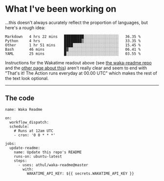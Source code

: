 # What I've been working on

…this doesn't always acurately reflect the proportion of languages, but here's a rough idea:

<!--START_SECTION:waka-->
```text
Markdown   4 hrs 22 mins   █████████░░░░░░░░░░░░░░░░   36.35 % 
Python     4 hrs           ████████▒░░░░░░░░░░░░░░░░   33.35 % 
Other      1 hr 51 mins    ████░░░░░░░░░░░░░░░░░░░░░   15.45 % 
Bash       46 mins         █▓░░░░░░░░░░░░░░░░░░░░░░░   06.41 % 
YAML       25 mins         █░░░░░░░░░░░░░░░░░░░░░░░░   03.55 % 
```
<!--END_SECTION:waka-->

Instructions for the Wakatime readout above (see [the waka-readme repo](https://github.com/athul/waka-readme) and the [other page about this](https://github.com/marketplace/actions/waka-readme)) aren't really clear and seem to end with "That's it! The Action runs everyday at 00.00 UTC" which makes the rest of the text look optional.

---

## The code

```
name: Waka Readme

on:
  workflow_dispatch:
  schedule:
    # Runs at 12am UTC
    - cron: '0 0 * * *'

jobs:
  update-readme:
    name: Update this repo's README
    runs-on: ubuntu-latest
    steps:
      - uses: athul/waka-readme@master
        with:
          WAKATIME_API_KEY: ${{ secrets.WAKATIME_API_KEY }}
```
